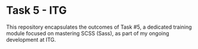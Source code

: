# Task 5 - ITG
This repository encapsulates the outcomes of Task #5, a dedicated training module focused on mastering SCSS (Sass), as part of my ongoing development at ITG.

